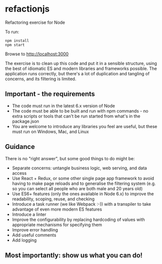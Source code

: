 # refactionjs
Refactoring exercise for Node

To run:
```
npm install
npm start
```
Browse to [http://localhost:3000](http://localhost:3000)

The exercise is to clean up this code and put it in a sensible structure, using the best of idiomatic ES and modern libraries and frameworks possible. The application runs correctly, but there's a lot of duplication and tangling of concerns, and its filtering is limited.

## Important - the requirements

* The code must run in the latest 6.x version of Node
* The code must be able to be built and run with npm commands - no extra scripts or tools that can't be run started from what's in the package.json
* You are welcome to introduce any libraries you feel are useful, but these must run on Windows, Mac, and Linux

## Guidance

There is no "right answer", but some good things to do might be:
* Separate concerns: untangle business logic, web serving, and data access
* Use React + Redux, or some other single page app framework to avoid having to make page reloads and to generalise the filtering system (e.g. so you can select all people who are both male and 20 years old)
* Use ES6+ features (only the ones available in Node 6.x) to improve the readability, scoping, reuse, and checking
* Introduce a task runner (we like Webpack :-)) with a transpiler to take advantage of even more modern ES features
* Introduce a linter
* Improve the configurability by replacing hardcoding of values with appropriate mechanisms for specifying them
* Improve error handling
* Add useful comments
* Add logging

## Most importantly: show us what you can do!